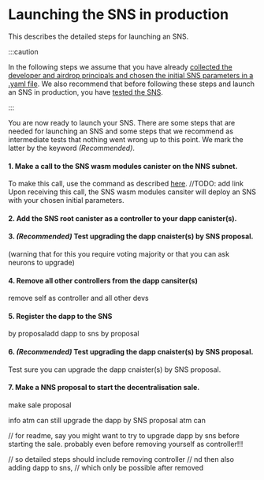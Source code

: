 # Launching the SNS in production
This describes the detailed steps for launching an SNS.

:::caution

In the following steps we assume that you have already 
[collected the developer and airdrop principals and chosen
the initial SNS parameters in a .yaml file](predeployment.md).
We also recommend that before following these steps and launch an
SNS in production, you have [tested the SNS](local-testing.md).

:::

You are now ready to launch your SNS. There are some steps that are needed
for launching an SNS and some steps that we recommend as intermediate
tests that nothing went wrong up to this point.
We mark the latter by the keyword _(Recommended)_. 

#### 1. Make a call to the SNS wasm modules canister on the NNS subnet.
To make this call, use the command as described [here]().
//TODO: add link
   Upon receiving this call, the SNS wasm modules cansiter will deploy
   an SNS with your chosen initial parameters.

   
#### 2. Add the SNS root canister as a controller to your dapp canister(s).

#### 3. _(Recommended)_ Test upgrading the dapp cnaister(s) by SNS proposal.

(warning that for this you require voting majority or that you can ask 
neurons to upgrade)

#### 4. Remove all other controllers from the dapp cansiter(s)
remove self as controller and all other devs

#### 5. Register the dapp to the SNS 
by proposaladd dapp to sns by proposal

#### 6. _(Recommended)_ Test upgrading the dapp cnaister(s) by SNS proposal.
Test sure you can upgrade the dapp cnaister(s) by SNS proposal.

#### 7. Make a NNS proposal to start the decentralisation sale.
make sale proposal

info
atm can still upgrade the dapp by SNS proposal
atm can 


// for readme, say you might want to try to upgrade dapp by sns before 
starting the sale. probably even before removing yourself as controller!!!

// so detailed steps should include removing controller
// nd then also adding dapp to sns,
// which only be possible after removed




